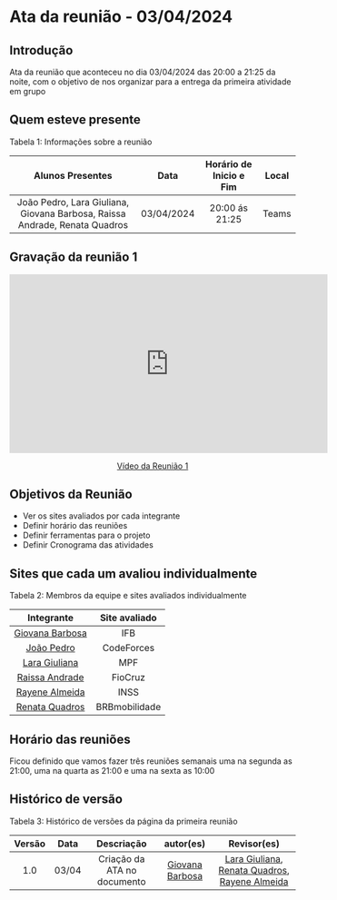 # Ata da reunião - 03/04/2024

## Introdução
Ata da reunião que aconteceu no dia 03/04/2024 das 20:00 a 21:25 da noite, com o objetivo de nos organizar para a entrega da primeira atividade em grupo 



## Quem esteve presente

Tabela 1: Informações sobre a reunião

| Alunos Presentes       | Data | Horário de Inicio e Fim                                 | Local            |
| :--------: | :----: | :--------------------:                    | :---------------: |
| João Pedro, Lara Giuliana, Giovana Barbosa, Raissa Andrade, Renata Quadros |  03/04/2024   | 20:00 ás 21:25                     | Teams  | 


## Gravação da reunião 1


<p style="text-align: center"><iframe width="560" height="315" src="https://www.youtube.com/embed/gm5MF8YzOBI" title="YouTube video player" frameborder="0" allow="accelerometer; autoplay; clipboard-write; encrypted-media; gyroscope; picture-in-picture; web-share" referrerpolicy="strict-origin-when-cross-origin" allowfullscreen></iframe></p>
<p style="text-align: center"><a href="https://youtu.be/gm5MF8YzOBI" target="blanket">Vídeo da Reunião 1</a></p>

## Objetivos da Reunião

- Ver os sites avaliados por cada integrante
- Definir horário das reuniões
- Definir ferramentas para o projeto
- Definir Cronograma das atividades

## Sites que cada um avaliou individualmente

Tabela 2: Membros da equipe e sites avaliados individualmente

|                            Integrante                             |              Site avaliado              |        
| :----------------------------------------------------------: | :-------------------------------: | 
| [Giovana Barbosa ](https://github.com/gio221) |   IFB | 
| [João Pedro](https://github.com/JoaoODragonborn) | CodeForces  |
| [Lara Giuliana](https://github.com/gravelylara) | MPF |
| [Raissa Andrade ](https://github.com/RaissaAndradeS) |   FioCruz | 
| [Rayene Almeida](https://github.com/rayenealmeida) | INSS  |
| [Renata Quadros](https://github.com/Renatinha28) | BRBmobilidade |
   
## Horário das reuniões
Ficou definido que vamos fazer três reuniões semanais uma na segunda as 21:00, uma na quarta as 21:00 e uma na sexta as 10:00

## Histórico de versão

Tabela 3: Histórico de versões da página da primeira reunião

|                            Versão                             |              Data               |                    Descriação                     | autor(es)           |  Revisor(es)          |
| :----------------------------------------------------------: | :-------------------------------: | :-------------------------------------------------: | :-------------------------------: |  :-------------------------------: | 
| 1.0 |  03/04  | Criação da ATA no documento |[Giovana Barbosa ](https://github.com/gio221)|[Lara Giuliana](https://github.com/gravelylara), [Renata Quadros](https://github.com/Renatinha28), [Rayene Almeida](https://github.com/rayenealmeida)|